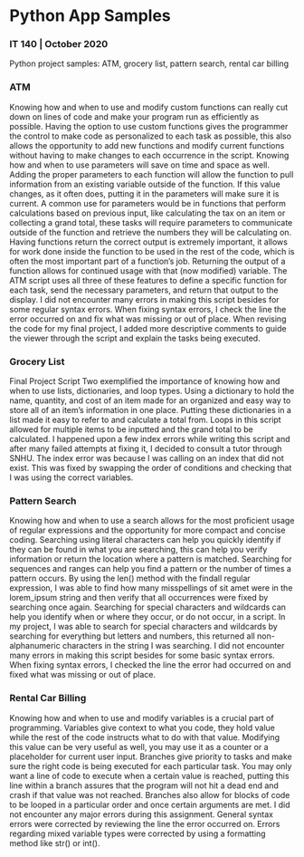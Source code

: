 # Python App Samples
### IT 140 | October 2020
Python project samples: ATM, grocery list, pattern search, rental car billing

### ATM
Knowing how and when to use and modify custom functions can really cut down on lines of code and make your program run as efficiently as possible. Having the option to use custom functions gives the programmer the control to make code as personalized to each task as possible, this also allows the opportunity to add new functions and modify current functions without having to make changes to each occurrence in the script. Knowing how and when to use parameters will save on time and space as well. Adding the proper parameters to each function will allow the function to pull information from an existing variable outside of the function. If this value changes, as it often does, putting it in the parameters will make sure it is current. A common use for parameters would be in functions that perform calculations based on previous input, like calculating the tax on an item or collecting a grand total, these tasks will require parameters to communicate outside of the function and retrieve the numbers they will be calculating on. Having functions return the correct output is extremely important, it allows for work done inside the function to be used in the rest of the code, which is often the most important part of a function’s job. Returning the output of a function allows for continued usage with that (now modified) variable. The ATM script uses all three of these features to define a specific function for each task, send the necessary parameters, and return that output to the display. I did not encounter many errors in making this script besides for some regular syntax errors. When fixing syntax errors, I check the line the error occurred on and fix what was missing or out of place. When revising the code for my final project, I added more descriptive comments to guide the viewer through the script and explain the tasks being executed.

### Grocery List
Final Project Script Two exemplified the importance of knowing how and when to use lists, dictionaries, and loop types. Using a dictionary to hold the name, quantity, and cost of an item made for an organized and easy way to store all of an item’s information in one place. Putting these dictionaries in a list made it easy to refer to and calculate a total from. Loops in this script allowed for multiple items to be inputted and the grand total to be calculated. I happened upon a few index errors while writing this script and after many failed attempts at fixing it, I decided to consult a tutor through SNHU. The index error was because I was calling on an index that did not exist. This was fixed by swapping the order of conditions and checking that I was using the correct variables.

### Pattern Search
Knowing how and when to use a search allows for the most proficient usage of regular expressions and the opportunity for more compact and concise coding. Searching using literal characters can help you quickly identify if they can be found in what you are searching, this can help you verify information or return the location where a pattern is matched. Searching for sequences and ranges can help you find a pattern or the number of times a pattern occurs. By using the len() method with the findall regular expression, I was able to find how many misspellings of sit amet were in the lorem_ipsum string and then verify that all occurrences were fixed by searching once again. Searching for special characters and wildcards can help you identify when or where they occur, or do not occur, in a script. In my project, I was able to search for special characters and wildcards by searching for everything but letters and numbers, this returned all non-alphanumeric characters in the string I was searching. I did not encounter many errors in making this script besides for some basic syntax errors. When fixing syntax errors, I checked the line the error had occurred on and fixed what was missing or out of place. 

### Rental Car Billing
Knowing how and when to use and modify variables is a crucial part of programming. Variables give context to what you code, they hold value while the rest of the code instructs what to do with that value. Modifying this value can be very useful as well, you may use it as a counter or a placeholder for current user input. Branches give priority to tasks and make sure the right code is being executed for each particular task. You may only want a line of code to execute when a certain value is reached, putting this line within a branch assures that the program will not hit a dead end and crash if that value was not reached. Branches also allow for blocks of code to be looped in a particular order and once certain arguments are met. I did not encounter any major errors during this assignment. General syntax errors were corrected by reviewing the line the error occurred on. Errors regarding mixed variable types were corrected by using a formatting method like str() or int().

